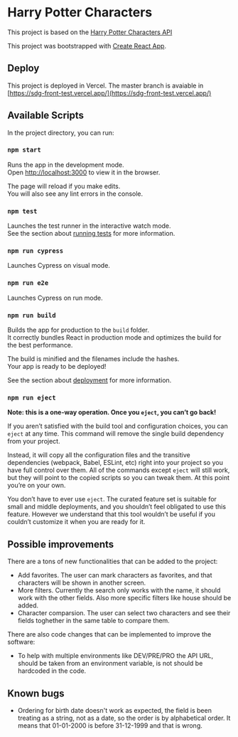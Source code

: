 # Harry Potter Characters

This project is based on the [Harry Potter Characters API](https://hp-api.herokuapp.com/api/characters)

This project was bootstrapped with [Create React App](https://github.com/facebook/create-react-app).

## Deploy

This project is deployed in Vercel. The master branch is avaiable in [https://sdg-front-test.vercel.app/](https://sdg-front-test.vercel.app/)

## Available Scripts

In the project directory, you can run:

### `npm start`

Runs the app in the development mode.\
Open [http://localhost:3000](http://localhost:3000) to view it in the browser.

The page will reload if you make edits.\
You will also see any lint errors in the console.

### `npm test`

Launches the test runner in the interactive watch mode.\
See the section about [running tests](https://facebook.github.io/create-react-app/docs/running-tests) for more information.

### `npm run cypress`

Launches Cypress on visual mode.

### `npm run e2e`

Launches Cypress on run mode.

### `npm run build`

Builds the app for production to the `build` folder.\
It correctly bundles React in production mode and optimizes the build for the best performance.

The build is minified and the filenames include the hashes.\
Your app is ready to be deployed!

See the section about [deployment](https://facebook.github.io/create-react-app/docs/deployment) for more information.

### `npm run eject`

**Note: this is a one-way operation. Once you `eject`, you can’t go back!**

If you aren’t satisfied with the build tool and configuration choices, you can `eject` at any time. This command will remove the single build dependency from your project.

Instead, it will copy all the configuration files and the transitive dependencies (webpack, Babel, ESLint, etc) right into your project so you have full control over them. All of the commands except `eject` will still work, but they will point to the copied scripts so you can tweak them. At this point you’re on your own.

You don’t have to ever use `eject`. The curated feature set is suitable for small and middle deployments, and you shouldn’t feel obligated to use this feature. However we understand that this tool wouldn’t be useful if you couldn’t customize it when you are ready for it.

## Possible improvements

There are a tons of new functionalities that can be added to the project:

* Add favorites. The user can mark characters as favorites, and that characters will be shown in another screen.
* More filters. Currently the search only works with the name, it should work with the other fields. Also more specific filters like house should be added.
* Character comparsion. The user can select two characters and see their fields toghether in the same table to compare them.

There are also code changes that can be implemented to improve the software:

* To help with multiple environments like DEV/PRE/PRO the API URL, should be taken from an environment variable, is not should be hardcoded in the code.

## Known bugs
* Ordering for birth date doesn't work as expected, the field is been treating as a string, not as a date, so the order is by alphabetical order. It means that 01-01-2000 is before 31-12-1999 and that is wrong.

